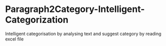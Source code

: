 # Paragraph2Category-Intelligent-Categorization
Intelligent categorisation by analysing text and suggest category  by reading excel file 
